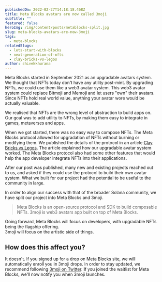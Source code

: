 ```yaml
---
publishedOn: 2022-02-27T14:18:18.468Z
title: Meta Blocks avatars are now called 3moji
subTitle: ""
featured: false
heroImg: /img/content/posts/metablocks-split.jpg
slug: meta-blocks-avatars-are-now-3moji
tags:
  - meta-blocks
relatedSlugs:
  - lets-start-with-blocks
  - next-generation-of-nfts
  - clay-bricks-vs-legos
author: shivekkhurana
---
```

Meta Blocks started in September 2021 as an upgradable avatars system. We thought that NFTs today don't have any utility post-mint. By upgrading NFTs, we could use them like a web3 avatar system. This web3 avatar system could replace Bitmoji and Memoji and let users "own" their avatars. Since NFTs hold real world value, anything your avatar wore would be actually valuable.

We realised that NFTs are the wrong level of abstraction to build apps on. Our goal was to add utility to NFTs, by making them easy to integrate in games, metaverses and apps.

When we got started, there was no easy way to compose NFTs. The Meta Blocks protocol allowed for upgradation of NFTs without burning or modifying them. We published the details of the protocol in an article [Clay Bricks vs Legos](https://metablocks.world/blog/clay-bricks-vs-legos). The article explained how our upgradable avatar system worked. The Meta Blocks protocol also had some other features that would help the app developer integrate NFTs into their applications.

After our post was published, many new and existing projects reached out to us, and asked if they could use the protocol to build their own avatar system. What we built for our project had the potential to be useful to the community in large.

In order to align our success with that of the broader Solana community, we have split our project into Meta Blocks and 3moji. 

> Meta Blocks is an open-source protocol and SDK to build composable NFTs. 3moji is web3 avatars app built on top of Meta Blocks.

Going forward, Meta Blocks will focus on developers, with upgradable NFTs being the flagship offering.\
3moji will focus on the artistic side of things.



## How does this affect you?

It doesn't. If you signed up for a drop on Meta Blocks site, we will automatically enroll you in 3moji drops. In order to stay updated, we recommend following [3moji on Twitter](https://twitter.com/3mojihq). If you joined the waitlist for Meta Blocks, we'll now notify you when 3moji launches.